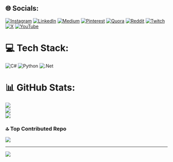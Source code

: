## 🌐 Socials:
[![Instagram](https://img.shields.io/badge/Instagram-%23E4405F.svg?logo=Instagram&logoColor=white)](https://instagram.com/npcsina) [![LinkedIn](https://img.shields.io/badge/LinkedIn-%230077B5.svg?logo=linkedin&logoColor=white)](https://linkedin.com/in/npcsina) [![Medium](https://img.shields.io/badge/Medium-12100E?logo=medium&logoColor=white)](https://medium.com/@npcsina) [![Pinterest](https://img.shields.io/badge/Pinterest-%23E60023.svg?logo=Pinterest&logoColor=white)](https://pinterest.com/npcsina) [![Quora](https://img.shields.io/badge/Quora-%23B92B27.svg?logo=Quora&logoColor=white)](https://quora.com/profile/npcsina) [![Reddit](https://img.shields.io/badge/Reddit-%23FF4500.svg?logo=Reddit&logoColor=white)](https://reddit.com/user/npcsina) [![Twitch](https://img.shields.io/badge/Twitch-%239146FF.svg?logo=Twitch&logoColor=white)](https://twitch.tv/npcsina) [![X](https://img.shields.io/badge/X-black.svg?logo=X&logoColor=white)](https://x.com/npcsina) [![YouTube](https://img.shields.io/badge/YouTube-%23FF0000.svg?logo=YouTube&logoColor=white)](https://youtube.com/@npcsina) 

# 💻 Tech Stack:
![C#](https://img.shields.io/badge/c%23-%23239120.svg?style=for-the-badge&logo=csharp&logoColor=white) ![Python](https://img.shields.io/badge/python-3670A0?style=for-the-badge&logo=python&logoColor=ffdd54) ![.Net](https://img.shields.io/badge/.NET-5C2D91?style=for-the-badge&logo=.net&logoColor=white)
# 📊 GitHub Stats:
![](https://github-readme-stats.vercel.app/api?username=npcsina&theme=dark&hide_border=false&include_all_commits=false&count_private=false)<br/>
![](https://github-readme-streak-stats.herokuapp.com/?user=npcsina&theme=dark&hide_border=false)<br/>
![](https://github-readme-stats.vercel.app/api/top-langs/?username=npcsina&theme=dark&hide_border=false&include_all_commits=false&count_private=false&layout=compact)

### 🔝 Top Contributed Repo
![](https://github-contributor-stats.vercel.app/api?username=npcsina&limit=5&theme=shadow_blue&combine_all_yearly_contributions=true)

---
[![](https://visitcount.itsvg.in/api?id=npcsina&icon=8&color=1)](https://visitcount.itsvg.in)
